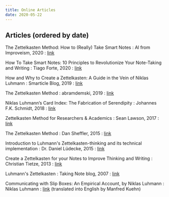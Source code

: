 ```yaml
---
title: Online Articles
date: 2020-05-22
---
```


## Articles (ordered by date)

The Zettelkasten Method: How to (Really) Take Smart Notes
:  Al from Improveism, 2020
:  [link](https://improveism.com/zettelkasten-smart-notes/) 


How To Take Smart Notes: 10 Principles to Revolutionize Your Note-Taking and Writing
:  Tiago Forte, 2020
:  [link](https://fortelabs.co/blog/how-to-take-smart-notes/) 


How and Why to Create a Zettelkasten: A Guide in the Vein of Niklas Luhmann
:  Smarticle Blog, 2019
:  [link](https://article69.art.blog/2019/12/20/how-and-why-to-create-a-zettelkasten-a-guide-in-the-vein-of-niklas-luhman/) 


The Zettelkasten Method
:  abramdemski, 2019
:  [link](https://www.lesswrong.com/posts/NfdHG6oHBJ8Qxc26s/the-zettelkasten-method-1) 


Niklas Luhmann’s Card Index: The Fabrication of Serendipity
:  Johannes F.K. Schmidt, 2018
:  [link](https://sociologica.unibo.it/article/view/8350/8270#fnref12) 


Zettelkasten Method for Researchers & Academics
:   Sean Lawson, 2017
:  [link](https://www.seanlawson.net/2017/09/zettelkasten-researchers-academics/) 


The Zettelkasten Method
:  Dan Sheffler, 2015
:  [link](http://dansheffler.com/blog/2015-05-05-the-zettelkasten-method/) 


Introduction to Luhmann's Zettelkasten-thinking and its technical implementation
:  Dr. Daniel Lüdecke, 2015
:  [link](https://strengejacke.files.wordpress.com/2015/10/introduction-into-luhmanns-zettelkasten-thinking.pdf) 


Create a Zettelkasten for your Notes to Improve Thinking and Writing
:  Christian Tietze, 2013
:  [link](https://zettelkasten.de/posts/zettelkasten-improves-thinking-writing/) 


Luhmann's Zettelkasten
:  Taking Note blog, 2007
:  [link](https://takingnotenow.blogspot.com/2007/12/luhmanns-zettelkasten.html) 


Communicating with Slip Boxes: An Empirical Account, by Niklas Luhmann
:  Niklas Luhmann
:  [link](https://luhmann.surge.sh/communicating-with-slip-boxes) (translated into English by Manfred Kuehn) 